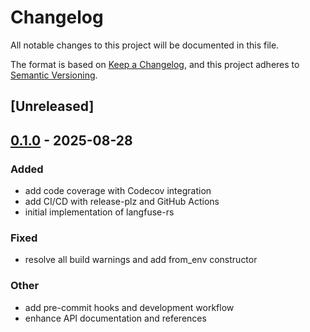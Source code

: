 # Changelog

All notable changes to this project will be documented in this file.

The format is based on [Keep a Changelog](https://keepachangelog.com/en/1.0.0/),
and this project adheres to [Semantic Versioning](https://semver.org/spec/v2.0.0.html).

## [Unreleased]

## [0.1.0](https://github.com/timvw/langfuse-rs/releases/tag/langfuse-ergonomic-v0.1.0) - 2025-08-28

### Added

- add code coverage with Codecov integration
- add CI/CD with release-plz and GitHub Actions
- initial implementation of langfuse-rs

### Fixed

- resolve all build warnings and add from_env constructor

### Other

- add pre-commit hooks and development workflow
- enhance API documentation and references
